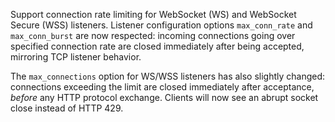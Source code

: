 Support connection rate limiting for WebSocket (WS) and WebSocket Secure (WSS) listeners. Listener configuration options `max_conn_rate` and `max_conn_burst` are now respected: incoming connections going over specified connection rate are closed immediately after being accepted, mirroring TCP listener behavior.

The `max_connections` option for WS/WSS listeners has also slightly changed: connections exceeding the limit are closed immediately after acceptance, _before_ any HTTP protocol exchange. Clients will now see an abrupt socket close instead of HTTP 429.
